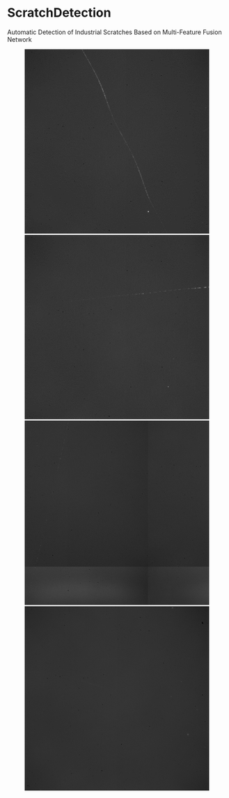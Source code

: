 # ScratchDetection

Automatic Detection of Industrial Scratches Based on Multi-Feature Fusion Network

<figure class="Four">
    <img src="https://github.com/love6tao/ScratchDetection/blob/master/GIF/image19.GIF" width="512"/>
    <img src="https://github.com/love6tao/ScratchDetection/blob/master/GIF/image20.GIF" width="512"/>
    <img src="https://github.com/love6tao/ScratchDetection/blob/master/GIF/image21.GIF" width="512"/>
    <img src="https://github.com/love6tao/ScratchDetection/blob/master/GIF/image22.GIF" width="512"/>
</figure>

